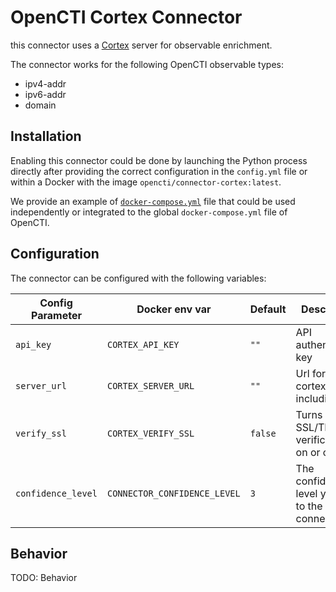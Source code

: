 # OpenCTI Cortex Connector

this connector uses a [Cortex](https://github.com/TheHive-Project/Cortex)
server for observable enrichment.

The connector works for the following OpenCTI observable types:

* ipv4-addr
* ipv6-addr
* domain

## Installation

Enabling this connector could be done by launching the Python process directly
after providing the correct configuration in the `config.yml` file or within a
Docker with the image `opencti/connector-cortex:latest`.

We provide an example of [`docker-compose.yml`](docker-compose.yml) file that
could be used independently or integrated to the global `docker-compose.yml`
file of OpenCTI.

## Configuration

The connector can be configured with the following variables:

| Config Parameter       | Docker env var                   | Default | Description                                    |
| -----------------------| -------------------------------- | ------- | ---------------------------------------------- |
| `api_key `             | `CORTEX_API_KEY`                 | `""`    | API authentication key                         |
| `server_url`           | `CORTEX_SERVER_URL`              | `""`    | Url for the cortex server including port       |
| `verify_ssl`           | `CORTEX_VERIFY_SSL`              | `false` | Turns SSL/TLS verification on or off           |
| `confidence_level`     | `CONNECTOR_CONFIDENCE_LEVEL`     | `3`     | The confidence level you give to the connector |

## Behavior

TODO: Behavior
